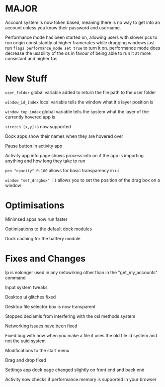 # MAJOR

Account system is now token based, meaning there is no way to get into an account unless you know their password and username.

Performance mode has been started on, allowing users with slower pcs to run origin constistantly at higher framerates while dragging windows just run `flags performance_mode set true` to turn it on.
performance mode does decrease the usability of the os in favour of being able to run it at more consistant and higher fps

# New Stuff

`user_folder` global variable added to return the file path to the user folder

`window_id_index` local variable tells the window what it's layer position is

`window_top_index` global variable tells the system what the layer of the currently hovered app is

`stretch [x,y]` is now supported

Dock apps show their names when they are hovered over

Pause button in activity app

Activity app info page shows process info on if the app is importing anything and how long they take to run

`pen "opacity" 0-100` allows for basic transparency in ui

`window "set_dragbox" []` allows you to set the position of the drag box on a window

# Optimisations

Minimsed apps now run faster

Optimisations to the default dock modules

Dock caching for the battery module

# Fixes and Changes

Ip is nolonger used in any netowrking other than in the "get_my_accounts" command

Input system tweaks

Desktop ui glitches fixed

Desktop file selector box is now transparent

Stopped deciamls from interfering with the osl methods system

Networking issues have been fixed

Fixed bug with how when you make a file it uses the old file id system and not the uuid system

Modifications to the start menu

Drag and drop fixed

Settings app dock page changed slightly on front end and back end

Activity now checks if performance.memory is supported in your browser
